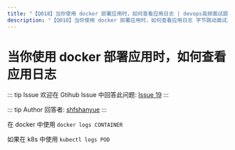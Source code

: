 ```yaml
---
title: "【Q018】当你使用 docker 部署应用时，如何查看应用日志 | devops高频面试题"
description: "【Q018】当你使用 docker 部署应用时，如何查看应用日志 字节跳动面试题、阿里腾讯面试题、美团小米面试题。"
---
```


# 当你使用 docker 部署应用时，如何查看应用日志

::: tip Issue
欢迎在 Gtihub Issue 中回答此问题: [Issue 19](https://github.com/shfshanyue/Daily-Question/issues/19)
:::

::: tip Author
回答者: [shfshanyue](https://github.com/shfshanyue)
:::

在 docker 中使用 `docker logs CONTAINER`

如果在 k8s 中使用 `kubectl logs POD`
